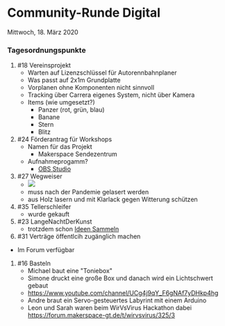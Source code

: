# **Community-Runde Digital**
Mittwoch, 18. März 2020

### Tagesordnungspunkte

1. #18 Vereinsprojekt
   * Warten auf Lizenzschlüssel für Autorennbahnplaner
   * Was passt auf 2x1m Grundplatte
   * Vorplanen ohne Komponenten nicht sinnvoll
   * Tracking über Carrera eigenes System, nicht über Kamera
   * Items (wie umgesetzt?)
     * Panzer (rot, grün, blau)
     * Banane
     * Stern
     * Blitz
1. #24 Förderantrag für Workshops
   * Namen für das Projekt
     * Makerspace Sendezentrum
   * Aufnahmeprogamm?
     * [OBS Studio](https://obsproject.com/de)
1. #27 Wegweiser
   * ![](https://forum.makerspace-gt.de/uploads/default/original/1X/5382617f1cd20bd7bbe87fb6a91eda2e13f9b652.png)
   * muss nach der Pandemie gelasert werden
   * aus Holz lasern und mit Klarlack gegen Witterung schützen
1. #35 Tellerschleifer
   * wurde gekauft
1. #23 LangeNachtDerKunst
   * trotzdem schon [Ideen Sammeln](https://forum.makerspace-gt.de/t/langenachtderkunst-2020/)
1. #31 Verträge öffentlcih zugänglich machen
  * Im Forum verfügbar
1. #16 Basteln
   * Michael baut eine "Toniebox"
   * Simone druckt eine große Box und danach wird ein Lichtschwert gebaut
   * https://www.youtube.com/channel/UCg4j9qY_F6gNAf7yDHkp4hg
   * Andre braut ein Servo-gesteuertes Labyrint mit einem Arduino
   * Leon und Sarah waren beim WirVsVirus Hackathon dabei https://forum.makerspace-gt.de/t/wirvsvirus/325/3
